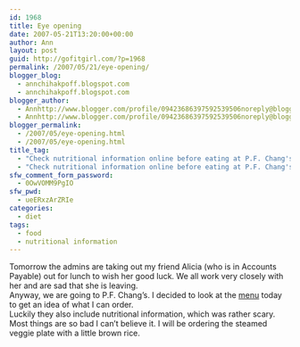 ```yaml
---
id: 1968
title: Eye opening
date: 2007-05-21T13:20:00+00:00
author: Ann
layout: post
guid: http://gofitgirl.com/?p=1968
permalink: /2007/05/21/eye-opening/
blogger_blog:
  - annchihakpoff.blogspot.com
  - annchihakpoff.blogspot.com
blogger_author:
  - Annhttp://www.blogger.com/profile/09423686397592539506noreply@blogger.com
  - Annhttp://www.blogger.com/profile/09423686397592539506noreply@blogger.com
blogger_permalink:
  - /2007/05/eye-opening.html
  - /2007/05/eye-opening.html
title_tag:
  - "Check nutritional information online before eating at P.F. Chang's"
  - "Check nutritional information online before eating at P.F. Chang's"
sfw_comment_form_password:
  - 0OwVOMM9PgIO
sfw_pwd:
  - ueERxzArZRIe
categories:
  - diet
tags:
  - food
  - nutritional information
---
```

Tomorrow the admins are taking out my friend Alicia (who is in Accounts Payable) out for lunch to wish her good luck. We all work very closely with her and are sad that she is leaving.  
Anyway, we are going to P.F. Chang&#8217;s. I decided to look at the [menu](http://www.pfchangs.com/cuisine/menu_main.jsp) today to get an idea of what I can order.  
Luckily they also include nutritional information, which was rather scary. Most things are so bad I can&#8217;t believe it. I will be ordering the steamed veggie plate with a little brown rice.